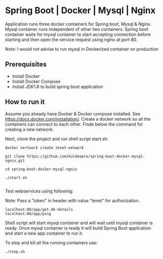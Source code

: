 # Spring Boot | Docker | Mysql | Nginx
Application runs three docker containers for Spring boot, Mysql & Nginx. Mysql container runs independent of other two containers. Spring boot container waits for mysql container to start accepting connection before starting and then open the service request using nginx at port 80. 

Note: I would not advise to run mysql in Dockerized container on production 

## Prerequisites

   - Install Docker
   - Install Docker Compose
   - Install JDK1.8 to build spring boot application 

## How to run it

Assume you already have Docker & Docker compose installed. See https://docs.docker.com/installation/. Create a docker network so all the containers can connect to each other. Finde below the command for creating a new network.

Next, clone the project and run shell script start.sh:

~~~
docker nertwork create tenet-network

git clone https://github.com/kuldeepro/spring-boot-docker-mysql-ngnix.git

cd spring-boot-docker-mysql-ngnix

./start.sh


~~~

Test webservices using following:

Note: Pass a "token" in header with value "tenet" for authorization.
~~~
localhost:80/app/get-db-details
localhost:80/app/ping
~~~

Shell script will start mysql container and will wait until mysql container is ready. Once mysql container is ready it will build Spring Boot application and start a new app container to run it.

To stop and kill all the running containers use:

~~~
./stop.sh
~~~